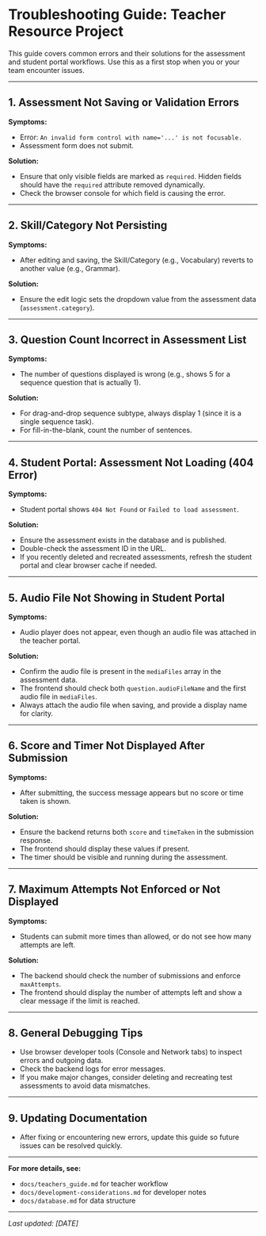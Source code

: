 # Troubleshooting Guide: Teacher Resource Project

This guide covers common errors and their solutions for the assessment and student portal workflows. Use this as a first stop when you or your team encounter issues.

---

## 1. Assessment Not Saving or Validation Errors

**Symptoms:**
- Error: `An invalid form control with name='...' is not focusable.`
- Assessment form does not submit.

**Solution:**
- Ensure that only visible fields are marked as `required`. Hidden fields should have the `required` attribute removed dynamically.
- Check the browser console for which field is causing the error.

---

## 2. Skill/Category Not Persisting

**Symptoms:**
- After editing and saving, the Skill/Category (e.g., Vocabulary) reverts to another value (e.g., Grammar).

**Solution:**
- Ensure the edit logic sets the dropdown value from the assessment data (`assessment.category`).

---

## 3. Question Count Incorrect in Assessment List

**Symptoms:**
- The number of questions displayed is wrong (e.g., shows 5 for a sequence question that is actually 1).

**Solution:**
- For drag-and-drop sequence subtype, always display 1 (since it is a single sequence task).
- For fill-in-the-blank, count the number of sentences.

---

## 4. Student Portal: Assessment Not Loading (404 Error)

**Symptoms:**
- Student portal shows `404 Not Found` or `Failed to load assessment`.

**Solution:**
- Ensure the assessment exists in the database and is published.
- Double-check the assessment ID in the URL.
- If you recently deleted and recreated assessments, refresh the student portal and clear browser cache if needed.

---

## 5. Audio File Not Showing in Student Portal

**Symptoms:**
- Audio player does not appear, even though an audio file was attached in the teacher portal.

**Solution:**
- Confirm the audio file is present in the `mediaFiles` array in the assessment data.
- The frontend should check both `question.audioFileName` and the first audio file in `mediaFiles`.
- Always attach the audio file when saving, and provide a display name for clarity.

---

## 6. Score and Timer Not Displayed After Submission

**Symptoms:**
- After submitting, the success message appears but no score or time taken is shown.

**Solution:**
- Ensure the backend returns both `score` and `timeTaken` in the submission response.
- The frontend should display these values if present.
- The timer should be visible and running during the assessment.

---

## 7. Maximum Attempts Not Enforced or Not Displayed

**Symptoms:**
- Students can submit more times than allowed, or do not see how many attempts are left.

**Solution:**
- The backend should check the number of submissions and enforce `maxAttempts`.
- The frontend should display the number of attempts left and show a clear message if the limit is reached.

---

## 8. General Debugging Tips

- Use browser developer tools (Console and Network tabs) to inspect errors and outgoing data.
- Check the backend logs for error messages.
- If you make major changes, consider deleting and recreating test assessments to avoid data mismatches.

---

## 9. Updating Documentation

- After fixing or encountering new errors, update this guide so future issues can be resolved quickly.

---

**For more details, see:**
- `docs/teachers_guide.md` for teacher workflow
- `docs/development-considerations.md` for developer notes
- `docs/database.md` for data structure

---

_Last updated: [DATE]_ 